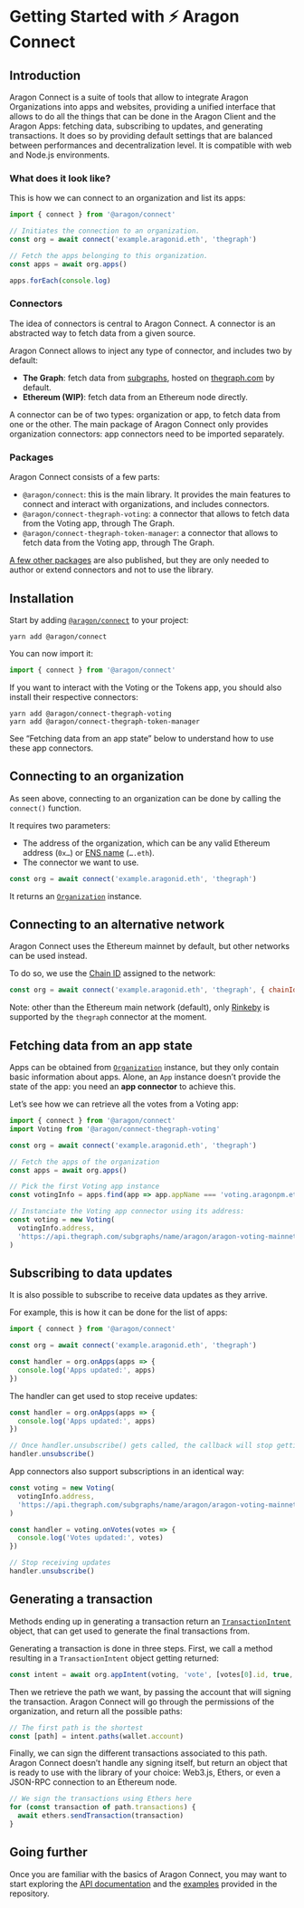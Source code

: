 # Getting Started with ⚡️ Aragon Connect

## Introduction

Aragon Connect is a suite of tools that allow to integrate Aragon Organizations into apps and websites, providing a unified interface that allows to do all the things that can be done in the Aragon Client and the Aragon Apps: fetching data, subscribing to updates, and generating transactions. It does so by providing default settings that are balanced between performances and decentralization level. It is compatible with web and Node.js environments.

### What does it look like?

This is how we can connect to an organization and list its apps:

```js
import { connect } from '@aragon/connect'

// Initiates the connection to an organization.
const org = await connect('example.aragonid.eth', 'thegraph')

// Fetch the apps belonging to this organization.
const apps = await org.apps()

apps.forEach(console.log)
```

### Connectors

The idea of connectors is central to Aragon Connect. A connector is an abstracted way to fetch data from a given source.

Aragon Connect allows to inject any type of connector, and includes two by default:

- **The Graph**: fetch data from [subgraphs](https://thegraph.com/docs/introduction#how-the-graph-works), hosted on [thegraph.com](https://thegraph.com/) by default.
- **Ethereum (WIP)**: fetch data from an Ethereum node directly.

A connector can be of two types: organization or app, to fetch data from one or the other. The main package of Aragon Connect only provides organization connectors: app connectors need to be imported separately.

### Packages

Aragon Connect consists of a few parts:

- `@aragon/connect`: this is the main library. It provides the main features to connect and interact with organizations, and includes connectors.
- `@aragon/connect-thegraph-voting`: a connector that allows to fetch data from the Voting app, through The Graph.
- `@aragon/connect-thegraph-token-manager`: a connector that allows to fetch data from the Voting app, through The Graph.

[A few other packages](https://github.com/aragon/connect/tree/master/packages) are also published, but they are only needed to author or extend connectors and not to use the library.

## Installation

Start by adding [`@aragon/connect`](https://www.npmjs.com/package/@aragon/connect) to your project:

```console
yarn add @aragon/connect
```

You can now import it:

```js
import { connect } from '@aragon/connect'
```

If you want to interact with the Voting or the Tokens app, you should also install their respective connectors:

```console
yarn add @aragon/connect-thegraph-voting
yarn add @aragon/connect-thegraph-token-manager
```

See “Fetching data from an app state” below to understand how to use these app connectors.

## Connecting to an organization

As seen above, connecting to an organization can be done by calling the `connect()` function.

It requires two parameters:

- The address of the organization, which can be any valid Ethereum address (`0x…`) or [ENS name](https://ens.domains/) (`….eth`).
- The connector we want to use.

```js
const org = await connect('example.aragonid.eth', 'thegraph')
```

It returns an [`Organization`](https://github.com/aragon/connect/blob/master/docs/api/organization.md) instance.

## Connecting to an alternative network

Aragon Connect uses the Ethereum mainnet by default, but other networks can be used instead.

To do so, we use the [Chain ID](https://chainid.network/) assigned to the network:

```js
const org = await connect('example.aragonid.eth', 'thegraph', { chainId: 4 })
```

Note: other than the Ethereum main network (default), only [Rinkeby](https://docs.ethhub.io/using-ethereum/test-networks/#rinkeby) is supported by the `thegraph` connector at the moment.

## Fetching data from an app state

Apps can be obtained from [`Organization`](https://github.com/aragon/connect/blob/master/docs/api/organization.md) instance, but they only contain basic information about apps. Alone, an `App` instance doesn’t provide the state of the app: you need an **app connector** to achieve this.

Let’s see how we can retrieve all the votes from a Voting app:

```js
import { connect } from '@aragon/connect'
import Voting from '@aragon/connect-thegraph-voting'

const org = await connect('example.aragonid.eth', 'thegraph')

// Fetch the apps of the organization
const apps = await org.apps()

// Pick the first Voting app instance
const votingInfo = apps.find(app => app.appName === 'voting.aragonpm.eth')

// Instanciate the Voting app connector using its address:
const voting = new Voting(
  votingInfo.address,
  'https://api.thegraph.com/subgraphs/name/aragon/aragon-voting-mainnet'
)
```

## Subscribing to data updates

It is also possible to subscribe to receive data updates as they arrive.

For example, this is how it can be done for the list of apps:

```js
import { connect } from '@aragon/connect'

const org = await connect('example.aragonid.eth', 'thegraph')

const handler = org.onApps(apps => {
  console.log('Apps updated:', apps)
})
```

The handler can get used to stop receive updates:

```js
const handler = org.onApps(apps => {
  console.log('Apps updated:', apps)
})

// Once handler.unsubscribe() gets called, the callback will stop getting called.
handler.unsubscribe()
```

App connectors also support subscriptions in an identical way:

```js
const voting = new Voting(
  votingInfo.address,
  'https://api.thegraph.com/subgraphs/name/aragon/aragon-voting-mainnet'
)

const handler = voting.onVotes(votes => {
  console.log('Votes updated:', votes)
})

// Stop receiving updates
handler.unsubscribe()
```

## Generating a transaction

Methods ending up in generating a transaction return an [`TransactionIntent`](https://github.com/aragon/connect/blob/master/docs/api/transaction-intent.md) object, that can get used to generate the final transactions from.

Generating a transaction is done in three steps. First, we call a method resulting in a `TransactionIntent` object getting returned:

```js
const intent = await org.appIntent(voting, 'vote', [votes[0].id, true, true])
```

Then we retrieve the path we want, by passing the account that will signing the transaction. Aragon Connect will go through the permissions of the organization, and return all the possible paths:

```js
// The first path is the shortest
const [path] = intent.paths(wallet.account)
```

Finally, we can sign the different transactions associated to this path. Aragon Connect doesn’t handle any signing itself, but return an object that is ready to use with the library of your choice: Web3.js, Ethers, or even a JSON-RPC connection to an Ethereum node.

```js
// We sign the transactions using Ethers here
for (const transaction of path.transactions) {
  await ethers.sendTransaction(transaction)
}
```

## Going further

Once you are familiar with the basics of Aragon Connect, you may want to start exploring the [API documentation](https://github.com/aragon/connect#documentation) and the [examples](https://github.com/aragon/connect/tree/master/examples) provided in the repository.
